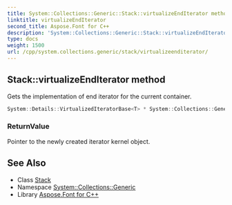 ```yaml
---
title: System::Collections::Generic::Stack::virtualizeEndIterator method
linktitle: virtualizeEndIterator
second_title: Aspose.Font for C++
description: 'System::Collections::Generic::Stack::virtualizeEndIterator method. Gets the implementation of end iterator for the current container in C++.'
type: docs
weight: 1500
url: /cpp/system.collections.generic/stack/virtualizeenditerator/
---
```

## Stack::virtualizeEndIterator method


Gets the implementation of end iterator for the current container.

```cpp
System::Details::VirtualizedIteratorBase<T> * System::Collections::Generic::Stack<T>::virtualizeEndIterator() override
```


### ReturnValue

Pointer to the newly created iterator kernel object.

## See Also

* Class [Stack](../)
* Namespace [System::Collections::Generic](../../)
* Library [Aspose.Font for C++](../../../)
